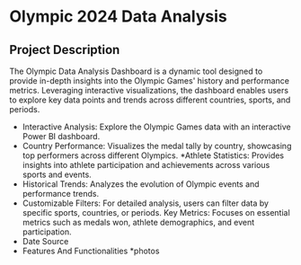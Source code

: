 # Olympic 2024 Data Analysis
## Project Description
The Olympic Data Analysis Dashboard is a dynamic tool designed to provide in-depth insights into the Olympic Games' history and performance metrics. Leveraging interactive visualizations, the dashboard enables users to explore key data points and trends across different countries, sports, and periods.
* Interactive Analysis: Explore the Olympic Games data with an interactive Power BI dashboard.
* Country Performance: Visualizes the medal tally by country, showcasing top performers across different Olympics.
*Athlete Statistics: Provides insights into athlete participation and achievements across various sports and events.
* Historical Trends: Analyzes the evolution of Olympic events and performance trends.
* Customizable Filters: For detailed analysis, users can filter data by specific sports, countries, or periods.
Key Metrics: Focuses on essential metrics such as medals won, athlete demographics, and event participation.
* Date Source
* Features And Functionalities
*photos
